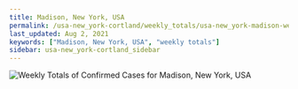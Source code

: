 ```yaml
---
title: Madison, New York, USA
permalink: /usa-new_york-cortland/weekly_totals/usa-new_york-madison-weekly_totals.html
last_updated: Aug 2, 2021
keywords: ["Madison, New York, USA", "weekly totals"]
sidebar: usa-new_york-cortland_sidebar
---
```


![Weekly Totals of Confirmed Cases for Madison, New York, USA](/covid_tracker/images/graphs/usa-new_york-madison-weekly_totals_graph.png)

